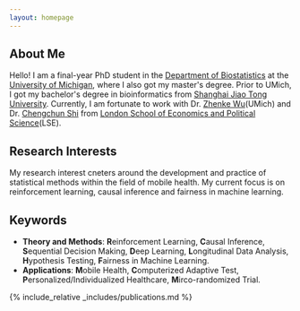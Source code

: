 ```yaml
---
layout: homepage
---
```


## About Me

Hello! I am a final-year PhD student in the [Department of Biostatistics](https://sph.umich.edu/biostat/) at the [University of Michigan](https://umich.edu/), where I also got my master's degree. Prior to UMich, I got my bachelor's degree in bioinformatics from [Shanghai Jiao Tong University](https://life.sjtu.edu.cn/En). Currently, I am fortunate to work with Dr. [Zhenke Wu](https://zhenkewu.com/)(UMich) and Dr. [Chengchun Shi](https://callmespring.github.io) from [London School of Economics and Political Science](https://www.lse.ac.uk/statistics)(LSE). 

## Research Interests

My research interest cneters around the development and practice of statistical methods within the field of mobile health. My current focus is on reinforcement learning, causal inference and fairness in machine learning.

## Keywords

- **Theory and Methods**: <strong>R</strong>einforcement Learning, <strong>C</strong>ausal Inference, <strong>S</strong>equential Decision Making, <strong>D</strong>eep Learning, <strong>L</strong>ongitudinal Data Analysis, <strong>H</strong>ypothesis Testing, <strong>F</strong>airness in Machine Learning.
- **Applications**: <strong>M</strong>obile Health, <strong>C</strong>omputerized Adaptive Test, <strong>P</strong>ersonalized/Individualized Healthcare, <strong>M</strong>irco-randomized Trial.

<!-- ## News -->

<!-- - **[Feb. 2020]** Our paper about incremental learning is accepted to CVPR 2020.
- **[Feb. 2020]** We will host the ACM Multimedia Asia 2020 conference in Singapore!
- **[Sept. 2019]** Our paper about few-shot learning is accepted to NeurIPS 2019.
- **[Mar. 2019]** Our paper about few-shot learning is accepted to CVPR 2019. -->

{% include_relative _includes/publications.md %}

<!-- {% include_relative _includes/services.md %} -->
